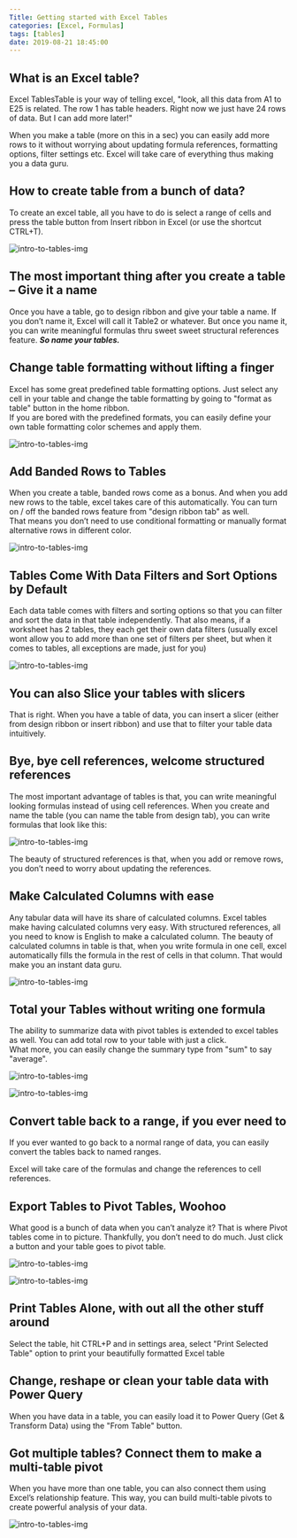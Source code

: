 ```yaml
---
Title: Getting started with Excel Tables
categories: [Excel, Formulas]
tags: [tables]
date: 2019-08-21 18:45:00
---
```


## What is an Excel table?

Excel TablesTable is your way of telling excel, "look, all this data from A1 to E25 is related. The row 1 has table headers. Right now we just have 24 rows of data. But I can add more later!"

When you make a table (more on this in a sec) you can easily add more rows to it without worrying about updating formula references, formatting options, filter settings etc. Excel will take care of everything thus making you a data guru.

## How to create table from a bunch of data?
To create an excel table, all you have to do is select a range of cells and press the table button from Insert ribbon in Excel (or use the shortcut CTRL+T).

![intro-to-tables-img](/imgs/intro-to-tables/introduction-to-tables-gif1.gif)

## The most important thing after you create a table – Give it a name  
Once you have a table, go to design ribbon and give your table a name. If you don’t name it, Excel will call it Table2 or whatever. But once you name it, you can write meaningful formulas thru sweet sweet structural references feature. ***So name your tables.***

## Change table formatting without lifting a finger  
Excel has some great predefined table formatting options. Just select any cell in your table and change the table formatting by going to "format as table" button in the home ribbon.  
If you are bored with the predefined formats, you can easily define your own table formatting color schemes and apply them.

![intro-to-tables-img](/imgs/intro-to-tables/introduction-to-tables-pic1.png)

## Add Banded Rows to Tables
When you create a table, banded rows come as a bonus. And when you add new rows to the table, excel takes care of this automatically. You can turn on / off the banded rows feature from "design ribbon tab" as well.  
That means you don’t need to use conditional formatting or manually format alternative rows in different color.

![intro-to-tables-img](/imgs/intro-to-tables/introduction-to-tables-gif2.gif)

## Tables Come With Data Filters and Sort Options by Default  
Each data table comes with filters and sorting options so that you can filter and sort the data in that table independently. That also means, if a worksheet has 2 tables, they each get their own data filters (usually excel wont allow you to add more than one set of filters per sheet, but when it comes to tables, all exceptions are made, just for you)

![intro-to-tables-img](/imgs/intro-to-tables/introduction-to-tables-pic2.png)


## You can also Slice your tables with slicers  
That is right. When you have a table of data, you can insert a slicer (either from design ribbon or insert ribbon) and use that to filter your table data intuitively.

## Bye, bye cell references, welcome structured references
The most important advantage of tables is that, you can write meaningful looking formulas instead of using cell references. When you create and name the table (you can name the table from design tab), you can write formulas that look like this:

![intro-to-tables-img](/imgs/intro-to-tables/introduction-to-tables-pic3.png)

The beauty of structured references is that, when you add or remove rows, you don’t need to worry about updating the references.

## Make Calculated Columns with ease
Any tabular data will have its share of calculated columns. Excel tables make having calculated columns very easy. With structured references, all you need to know is English to make a calculated column. The beauty of calculated columns in table is that, when you write formula in one cell, excel automatically fills the formula in the rest of cells in that column. That would make you an instant data guru.

![intro-to-tables-img](/imgs/intro-to-tables/introduction-to-tables-gif3.gif)

## Total your Tables without writing one formula
The ability to summarize data with pivot tables is extended to excel tables as well. You can add total row to your table with just a click.  
What more, you can easily change the summary type from "sum" to say "average".

![intro-to-tables-img](/imgs/intro-to-tables/introduction-to-tables-pic4.png)  

![intro-to-tables-img](/imgs/intro-to-tables/introduction-to-tables-pic5.png)

## Convert table back to a range, if you ever need to
If you ever wanted to go back to a normal range of data, you can easily convert the tables back to named ranges.

Excel will take care of the formulas and change the references to cell references.

## Export Tables to Pivot Tables, Woohoo
What good is a bunch of data when you can’t analyze it? That is where Pivot tables come in to picture. Thankfully, you don’t need to do much. Just click a button and your table goes to pivot table.

![intro-to-tables-img](/imgs/intro-to-tables/introduction-to-tables-pic6.png)  

![intro-to-tables-img](/imgs/intro-to-tables/introduction-to-tables-pic7.png)

## Print Tables Alone, with out all the other stuff around
Select the table, hit CTRL+P and in settings area, select "Print Selected Table" option to print your beautifully formatted Excel table

## Change, reshape or clean your table data with Power Query
When you have data in a table, you can easily load it to Power Query (Get & Transform Data) using the "From Table" button.

## Got multiple tables? Connect them to make a multi-table pivot
When you have more than one table, you can also connect them using Excel’s relationship feature. This way, you can build multi-table pivots to create powerful analysis of your data.


![intro-to-tables-img](/imgs/intro-to-tables/introduction-to-tables-pic8.png)
